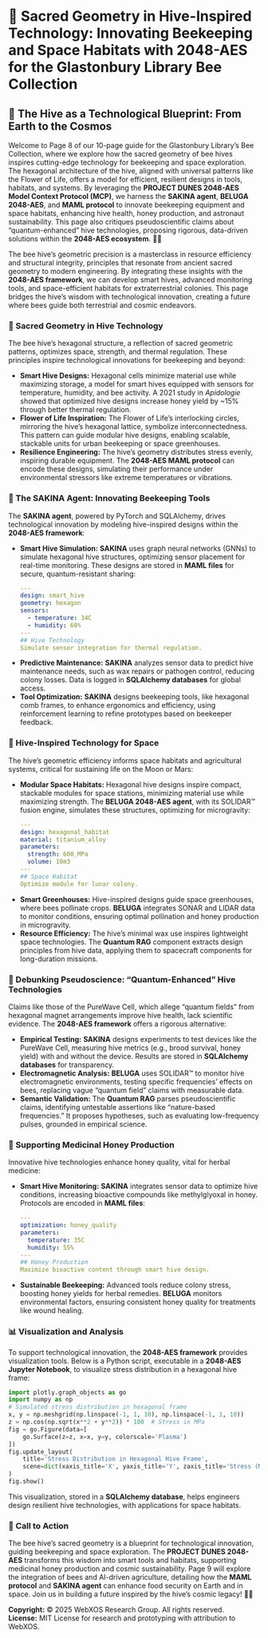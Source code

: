 # 🐝 Sacred Geometry in Hive-Inspired Technology: Innovating Beekeeping and Space Habitats with 2048-AES for the Glastonbury Library Bee Collection

## 🌌 The Hive as a Technological Blueprint: From Earth to the Cosmos

Welcome to Page 8 of our 10-page guide for the Glastonbury Library’s Bee Collection, where we explore how the sacred geometry of bee hives inspires cutting-edge technology for beekeeping and space exploration. The hexagonal architecture of the hive, aligned with universal patterns like the Flower of Life, offers a model for efficient, resilient designs in tools, habitats, and systems. By leveraging the **PROJECT DUNES 2048-AES Model Context Protocol (MCP)**, we harness the **SAKINA agent**, **BELUGA 2048-AES**, and **MAML protocol** to innovate beekeeping equipment and space habitats, enhancing hive health, honey production, and astronaut sustainability. This page also critiques pseudoscientific claims about “quantum-enhanced” hive technologies, proposing rigorous, data-driven solutions within the **2048-AES ecosystem**. 🐪✨

The bee hive’s geometric precision is a masterclass in resource efficiency and structural integrity, principles that resonate from ancient sacred geometry to modern engineering. By integrating these insights with the **2048-AES framework**, we can develop smart hives, advanced monitoring tools, and space-efficient habitats for extraterrestrial colonies. This page bridges the hive’s wisdom with technological innovation, creating a future where bees guide both terrestrial and cosmic endeavors.

### 🐝 Sacred Geometry in Hive Technology

The bee hive’s hexagonal structure, a reflection of sacred geometric patterns, optimizes space, strength, and thermal regulation. These principles inspire technological innovations for beekeeping and beyond:

- **Smart Hive Designs:** Hexagonal cells minimize material use while maximizing storage, a model for smart hives equipped with sensors for temperature, humidity, and bee activity. A 2021 study in *Apidologie* showed that optimized hive designs increase honey yield by ~15% through better thermal regulation.
- **Flower of Life Inspiration:** The Flower of Life’s interlocking circles, mirroring the hive’s hexagonal lattice, symbolize interconnectedness. This pattern can guide modular hive designs, enabling scalable, stackable units for urban beekeeping or space greenhouses.
- **Resilience Engineering:** The hive’s geometry distributes stress evenly, inspiring durable equipment. The **2048-AES MAML protocol** can encode these designs, simulating their performance under environmental stressors like extreme temperatures or vibrations.

### 🧠 The SAKINA Agent: Innovating Beekeeping Tools

The **SAKINA agent**, powered by PyTorch and SQLAlchemy, drives technological innovation by modeling hive-inspired designs within the **2048-AES framework**:

- **Smart Hive Simulation:** **SAKINA** uses graph neural networks (GNNs) to simulate hexagonal hive structures, optimizing sensor placement for real-time monitoring. These designs are stored in **MAML files** for secure, quantum-resistant sharing:
  ```yaml
  ---
  design: smart_hive
  geometry: hexagon
  sensors:
    - temperature: 34C
    - humidity: 60%
  ---
  ## Hive Technology
  Simulate sensor integration for thermal regulation.
  ```
- **Predictive Maintenance:** **SAKINA** analyzes sensor data to predict hive maintenance needs, such as wax repairs or pathogen control, reducing colony losses. Data is logged in **SQLAlchemy databases** for global access.
- **Tool Optimization:** **SAKINA** designs beekeeping tools, like hexagonal comb frames, to enhance ergonomics and efficiency, using reinforcement learning to refine prototypes based on beekeeper feedback.

### 🚀 Hive-Inspired Technology for Space

The hive’s geometric efficiency informs space habitats and agricultural systems, critical for sustaining life on the Moon or Mars:

- **Modular Space Habitats:** Hexagonal hive designs inspire compact, stackable modules for space stations, minimizing material use while maximizing strength. The **BELUGA 2048-AES agent**, with its SOLIDAR™ fusion engine, simulates these structures, optimizing for microgravity:
  ```yaml
  ---
  design: hexagonal_habitat
  material: titanium_alloy
  parameters:
    strength: 600_MPa
    volume: 10m3
  ---
  ## Space Habitat
  Optimize module for lunar colony.
  ```
- **Smart Greenhouses:** Hive-inspired designs guide space greenhouses, where bees pollinate crops. **BELUGA** integrates SONAR and LIDAR data to monitor conditions, ensuring optimal pollination and honey production in microgravity.
- **Resource Efficiency:** The hive’s minimal wax use inspires lightweight space technologies. The **Quantum RAG** component extracts design principles from hive data, applying them to spacecraft components for long-duration missions.

### 🔬 Debunking Pseudoscience: “Quantum-Enhanced” Hive Technologies

Claims like those of the PureWave Cell, which allege “quantum fields” from hexagonal magnet arrangements improve hive health, lack scientific evidence. The **2048-AES framework** offers a rigorous alternative:

- **Empirical Testing:** **SAKINA** designs experiments to test devices like the PureWave Cell, measuring hive metrics (e.g., brood survival, honey yield) with and without the device. Results are stored in **SQLAlchemy databases** for transparency.
- **Electromagnetic Analysis:** **BELUGA** uses SOLIDAR™ to monitor hive electromagnetic environments, testing specific frequencies’ effects on bees, replacing vague “quantum field” claims with measurable data.
- **Semantic Validation:** The **Quantum RAG** parses pseudoscientific claims, identifying untestable assertions like “nature-based frequencies.” It proposes hypotheses, such as evaluating low-frequency pulses, grounded in empirical science.

### 🌿 Supporting Medicinal Honey Production

Innovative hive technologies enhance honey quality, vital for herbal medicine:

- **Smart Hive Monitoring:** **SAKINA** integrates sensor data to optimize hive conditions, increasing bioactive compounds like methylglyoxal in honey. Protocols are encoded in **MAML files**:
  ```yaml
  ---
  optimization: honey_quality
  parameters:
    temperature: 35C
    humidity: 55%
  ---
  ## Honey Production
  Maximize bioactive content through smart hive design.
  ```
- **Sustainable Beekeeping:** Advanced tools reduce colony stress, boosting honey yields for herbal remedies. **BELUGA** monitors environmental factors, ensuring consistent honey quality for treatments like wound healing.

### 📊 Visualization and Analysis

To support technological innovation, the **2048-AES framework** provides visualization tools. Below is a Python script, executable in a **2048-AES Jupyter Notebook**, to visualize stress distribution in a hexagonal hive frame:

```python
import plotly.graph_objects as go
import numpy as np
# Simulated stress distribution in hexagonal frame
x, y = np.meshgrid(np.linspace(-1, 1, 10), np.linspace(-1, 1, 10))
z = np.cos(np.sqrt(x**2 + y**2)) * 100  # Stress in MPa
fig = go.Figure(data=[
    go.Surface(z=z, x=x, y=y, colorscale='Plasma')
])
fig.update_layout(
    title='Stress Distribution in Hexagonal Hive Frame',
    scene=dict(xaxis_title='X', yaxis_title='Y', zaxis_title='Stress (MPa)')
)
fig.show()
```

This visualization, stored in a **SQLAlchemy database**, helps engineers design resilient hive technologies, with applications for space habitats.

### 📜 Call to Action

The bee hive’s sacred geometry is a blueprint for technological innovation, guiding beekeeping and space exploration. The **PROJECT DUNES 2048-AES** transforms this wisdom into smart tools and habitats, supporting medicinal honey production and cosmic sustainability. Page 9 will explore the integration of bees and AI-driven agriculture, detailing how the **MAML protocol** and **SAKINA agent** can enhance food security on Earth and in space. Join us in building a future inspired by the hive’s cosmic legacy! 🌌✨

**Copyright:** © 2025 WebXOS Research Group. All rights reserved.  
**License:** MIT License for research and prototyping with attribution to WebXOS.